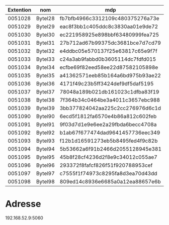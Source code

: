 | Extention | nom     | mdp                              |
| --------- | ------- | -------------------------------- |
| 0051028   | Bytel28 | fb7bfb4966c3312109c480375276a73e |
| 0051029   | Bytel29 | eac8f3bb1c405ddc8c3830aa01e9de72 |
| 0051030   | Bytel30 | ec221958925e898bbf63480999fea725 |
| 0051031   | Bytel31 | 27b712ad67b99375dc3681bce7d7cd79 |
| 0051032   | Bytel32 | e4ddbc05e570137f25e63817c65e9f7f |
| 0051033   | Bytel33 | c24a3ab9fabbd0b3605114dc7fdfd015 |
| 0051034   | Bytel34 | ecfbe69f82eed58ee22d87582105898e |
| 0051035   | Bytel35 | a41362571eeb85b164a6bd975b93ae22 |
| 0051036   | Bytel36 | 4171f49c23b5ff3424def9df5daf5195 |
| 0051037   | Bytel37 | 78048a189b021db161023c1dfba83f19 |
| 0051038   | Bytel38 | 7f364b34c0464be3a4011c3657ebc988 |
| 0051039   | Bytel39 | 3bb377824042aa225c2cc276976d6c1d |
| 0051090   | Bytel90 | 6ecd5f1812fa6570e4b86a812c602feb |
| 0051091   | Bytel91 | 9f03d7d1e9e6ee2a29fbda6becc4708a |
| 0051092   | Bytel92 | b1ab67f677474dad9641457736eec349 |
| 0051093   | Bytel93 | f12b1d16591273eb5b8495fed4f9c82b |
| 0051094   | Bytel94 | 5b53662a6f91b2466d2055128945e381 |
| 0051095   | Bytel95 | 45b8f28cf4236d2f8e9c34012c055ae7 |
| 0051096   | Bytel96 | 293372f8fafcf826f51f920788953cef |
| 0051097   | Bytel97 | c7555f1f74973c8295fa8d3ea70d43dd |
| 0051098   | Bytel98 | 809ed14c8936e6685a0a12ea88657e6b |
 

# Adresse
192.168.52.9:5060
